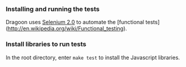  ### Installing and running the tests ###

Dragoon uses [Selenium 2.0]( http://docs.seleniumhq.org/projects/webdriver/) to automate the [functional tests] (http://en.wikipedia.org/wiki/Functional_testing). 

### Install libraries to run tests ###

In the root directory, enter `make test` to install the Javascript libraries.

